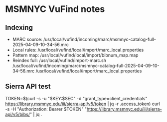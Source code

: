 # MSMNYC VuFind notes

## Indexing
- MARC source: /usr/local/vufind/incoming/marc/msmnyc-catalog-full-2025-04-09-10-34-56.mrc
- Local rules: /usr/local/vufind/local/import/marc_local.properties
- Pattern map: /usr/local/vufind/local/import/bibnum_map.map
- Reindex full:
  /usr/local/vufind/import-marc.sh /usr/local/vufind/incoming/marc/msmnyc-catalog-full-2025-04-09-10-34-56.mrc /usr/local/vufind/local/import/marc_local.properties

## Sierra API test
TOKEN=$(curl -s -u "$KEY:$SEC" -d "grant_type=client_credentials" https://library.msmnyc.edu/iii/sierra-api/v5/token | jq -r .access_token)
curl -s -H "Authorization: Bearer $TOKEN" "https://library.msmnyc.edu/iii/sierra-api/v5/bibs/<id>" | jq .

